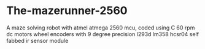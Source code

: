 # The-mazerunner-2560
A maze solving robot with atmel atmega 2560 mcu, coded using C
60 rpm dc motors
wheel encoders with 9 degree precision
l293d
lm358
hcsr04
self fabbed ir sensor module
